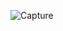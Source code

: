 ![Capture](https://user-images.githubusercontent.com/69074827/153978246-e8017343-8202-4dcc-b70e-a43d0d822190.PNG)
